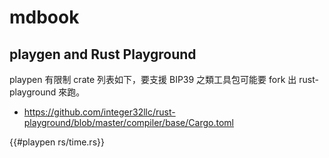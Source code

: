 # mdbook

## playgen and Rust Playground 

playpen 有限制 crate 列表如下，要支援 BIP39 之類工具包可能要 fork 出 rust-playground 來跑。 

- https://github.com/integer32llc/rust-playground/blob/master/compiler/base/Cargo.toml

{{#playpen rs/time.rs}}